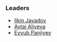 ### Leaders
* [Ilkin Javadov](mailto:ilkincavadovweb@gmail.com)
* [Aytaj Aliyeva](mailto:liyevaaytac@gmail.com)
* [Eyyub Panjiyev](mailto:eyyub.panjiyev@gmail.com)
